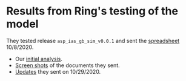 # Results from Ring's testing of the model

They tested release `asp_ias_gb_sim_v0.0.1` and sent the [spreadsheet](2020-10-08-a-aspinf-ts123.xls) 10/8/2020.

- Our [initial analysis](ring-test-v0.0.1-results-0.ipynb).
- [Screen shots](Screen_shots_of_Ring_Parsing.pdf) of the documents they sent.
- [Updates](updates_00) they sent on 10/29/2020.
